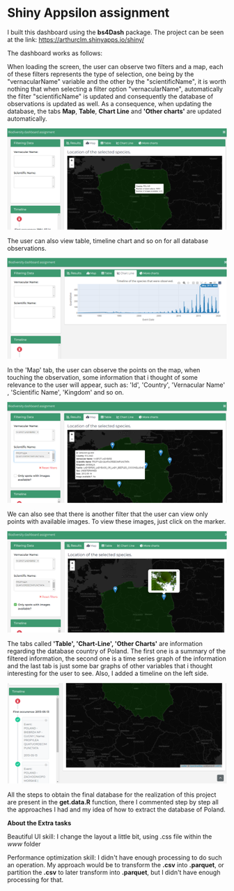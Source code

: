 # Shiny Appsilon assignment

I built this dashboard using the **bs4Dash** package. The project can be seen at the link: https://arthurclm.shinyapps.io/shiny/

The dashboard works as follows:

When loading the screen, the user can observe two filters and a map, each of these filters represents the type of selection, one being by the "vernacularName" variable and the other by the "scientificName", it is worth nothing that when selecting a filter option "vernacularName", automatically the filter "scientificName" is updated and consequently the database of observations is updated as well. As a consequence, when updating the database, the tabs **Map**, **Table**, **Chart Line** and **'Other charts'** are updated automatically.

![](images_tutorial/img1.png)

The user can also view table, timeline chart and so on for all database observations.

![](images_tutorial/img1_2.png)

In the 'Map' tab, the user can observe the points on the map, when touching the observation, some information that i thought of some relevance to the user will appear, such as: 'Id', 'Country', 'Vernacular Name' , 'Scientific Name', 'Kingdom' and so on.

![](images_tutorial/img2.png)

We can also see that there is another filter that the user can view only points with available images. To view these images, just click on the marker.

![](images_tutorial/img3.png)

The tabs called **'Table', 'Chart-Line', 'Other Charts'** are information regarding the database country of Poland. The first one is a summary of the filtered information, the second one is a time series graph of the information and the last tab is just some bar graphs of other variables that i thought interesting for the user to see. Also, I added a timeline on the left side.

![](images_tutorial/img4.png)


All the steps to obtain the final database for the realization of this project are present in the **get.data.R** function, there I commented step by step all the approaches I had and my idea of how to extract the database of Poland.

**About the Extra tasks**

Beautiful UI skill: I change the layout a little bit, using .css file within the *www* folder

Performance optimization skill: I didn't have enough processing to do such an operation. My approach would be to transform the **.csv** into **.parquet**, or partition the **.csv** to later transform into **.parquet**, but I didn't have enough processing for that.
